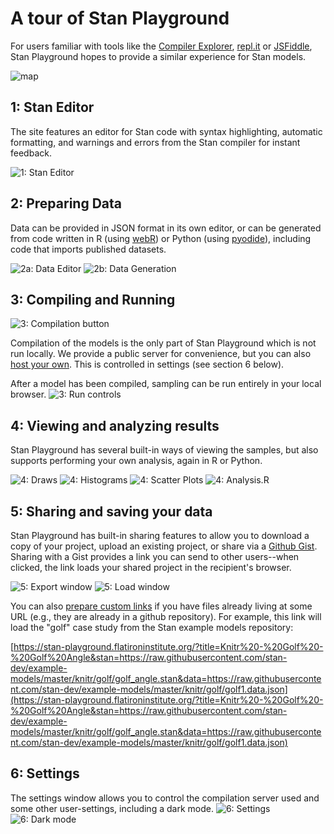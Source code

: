 # A tour of Stan Playground

For users familiar with tools like the [Compiler Explorer](https://godbolt.org/), [repl.it](https://replit.com/) or
[JSFiddle](https://jsfiddle.net/), Stan Playground hopes to provide a similar experience for Stan models.

![map](https://github.com/user-attachments/assets/c1578364-9ef6-4a53-9497-071f39e45756)


## 1: Stan Editor

The site features an editor for Stan code with syntax highlighting, automatic formatting, and warnings and errors from the Stan
compiler for instant feedback.

![1: Stan Editor](https://github.com/user-attachments/assets/5e889e1d-591f-4168-b7c7-08f87bbe5908)

## 2: Preparing Data

Data can be provided in JSON format in its own editor, or can be generated from code written in R
(using [webR](https://docs.r-wasm.org/webr/latest/)) or Python (using [pyodide](https://pyodide.org/en/stable/)),
including code that imports published datasets.

![2a: Data Editor](https://github.com/user-attachments/assets/6330e876-1764-4860-8fe7-b6568e7f2d8f)
![2b: Data Generation](https://github.com/user-attachments/assets/a4234c85-468a-48f7-a395-d1bc9f2c4fdc)

## 3: Compiling and Running

![3: Compilation button](https://github.com/user-attachments/assets/17763bee-b26c-4ddf-91f4-deb3d691b21e)

Compilation of the models is the only part of Stan Playground which is not run locally.
We provide a public server for convenience, but you can also [host your own](./compilation_server_setup.md).
This is controlled in settings (see section 6 below).

After a model has been compiled, sampling can be run entirely in your local browser.
![3: Run controls](https://github.com/user-attachments/assets/e34a838a-470c-4f22-a09d-9e334e1c2733)

## 4: Viewing and analyzing results

Stan Playground has several built-in ways of viewing the samples, but also supports performing your own analysis, again in R or Python.

![4: Draws](https://github.com/user-attachments/assets/b62e0e2d-4f1f-493d-982f-1b52c43754d8)
![4: Histograms](https://github.com/user-attachments/assets/9616e1ca-200e-4fbd-aa8b-4012271aaf7a)
![4: Scatter Plots](https://github.com/user-attachments/assets/cc9be6c2-cc2b-4278-bb6e-371c9ef8c6a6)
![4: Analysis.R](https://github.com/user-attachments/assets/2cd0e7aa-fbe1-41cf-82a5-46ec27faca51)

## 5: Sharing and saving your data

Stan Playground has built-in sharing features to allow you to download a copy of your project, upload an existing project, or share via a [Github Gist](https://gist.github.com/). Sharing with a Gist provides a link you can send to other users--when clicked, the link loads your shared project in the recipient's browser.

![5: Export window](https://github.com/user-attachments/assets/7e38761e-cfc8-48cb-9ad1-ac4ed390b9fc)
![5: Load window](https://github.com/user-attachments/assets/4d2f78f6-e726-403b-ba54-d40c67eb2f88)


You can also [prepare custom links](./url_parameters.md) if you have files already living at some URL (e.g., they are already in a github repository).
For example, this link will load the "golf" case study from the Stan example models repository:

[https://stan-playground.flatironinstitute.org/?title=Knitr%20-%20Golf%20-%20Golf%20Angle&stan=https://raw.githubusercontent.com/stan-dev/example-models/master/knitr/golf/golf_angle.stan&data=https://raw.githubusercontent.com/stan-dev/example-models/master/knitr/golf/golf1.data.json](https://stan-playground.flatironinstitute.org/?title=Knitr%20-%20Golf%20-%20Golf%20Angle&stan=https://raw.githubusercontent.com/stan-dev/example-models/master/knitr/golf/golf_angle.stan&data=https://raw.githubusercontent.com/stan-dev/example-models/master/knitr/golf/golf1.data.json)


## 6: Settings

The settings window allows you to control the compilation server used and some other user-settings, including a dark mode.
![6: Settings](https://github.com/user-attachments/assets/ae975153-dbf5-4134-a48b-a19148b004fd)
![6: Dark mode](https://github.com/user-attachments/assets/061db102-95b4-4520-8796-ce0a52012d27)
